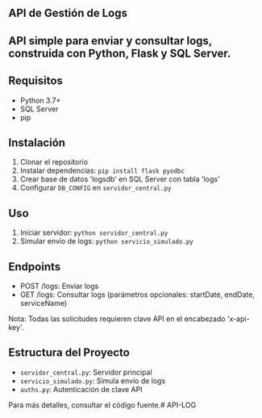 ## API de Gestión de Logs

## API simple para enviar y consultar logs, construida con Python, Flask y SQL Server.

## Requisitos

- Python 3.7+
- SQL Server
- pip

## Instalación

1. Clonar el repositorio
2. Instalar dependencias: `pip install flask pyodbc`
3. Crear base de datos 'logsdb' en SQL Server con tabla 'logs'
4. Configurar `DB_CONFIG` en `servidor_central.py`

## Uso

1. Iniciar servidor: `python servidor_central.py`
2. Simular envío de logs: `python servicio_simulado.py`

## Endpoints

- POST /logs: Enviar logs
- GET /logs: Consultar logs (parámetros opcionales: startDate, endDate, serviceName)

Nota: Todas las solicitudes requieren clave API en el encabezado 'x-api-key'.

## Estructura del Proyecto

- `servidor_central.py`: Servidor principal
- `servicio_simulado.py`: Simula envío de logs
- `auths.py`: Autenticación de clave API

Para más detalles, consultar el código fuente.# API-LOG

